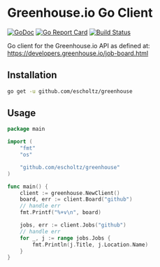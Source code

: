 # Greenhouse.io Go Client

[![GoDoc](https://godoc.org/github.com/escholtz/greenhouse?status.svg)](https://godoc.org/github.com/escholtz/greenhouse)
[![Go Report Card](https://goreportcard.com/badge/github.com/escholtz/greenhouse)](https://goreportcard.com/report/github.com/escholtz/greenhouse)
[![Build Status](https://api.travis-ci.org/escholtz/greenhouse.svg?branch=master)](https://travis-ci.org/escholtz/greenhouse)

Go client for the Greenhouse.io API as defined at:
https://developers.greenhouse.io/job-board.html

## Installation

```bash
go get -u github.com/escholtz/greenhouse
```

## Usage

```go
package main

import (
	"fmt"
	"os"

	"github.com/escholtz/greenhouse"
)

func main() {
	client := greenhouse.NewClient()
	board, err := client.Board("github")
	// handle err
	fmt.Printf("%+v\n", board)

	jobs, err := client.Jobs("github")
	// handle err
	for _, j := range jobs.Jobs {
		fmt.Println(j.Title, j.Location.Name)
	}
}
```
